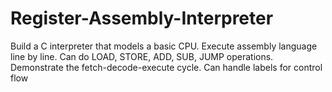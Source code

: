 # Register-Assembly-Interpreter
Build a C interpreter that models a basic CPU. Execute assembly language line by line. Can do LOAD, STORE, ADD, SUB, JUMP operations. Demonstrate the fetch-decode-execute cycle. Can handle labels for control flow
